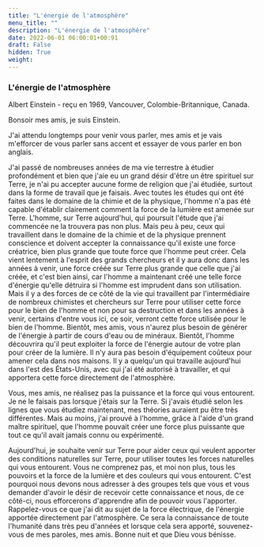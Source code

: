 ```yaml
---
title: "L'énergie de l'atmosphère"
menu_title: ""
description: "L'énergie de l'atmosphère"
date: 2022-06-01 06:00:01+00:91
draft: False
hidden: True
weight:
---
```

### L'énergie de l'atmosphère

Albert Einstein - reçu en 1969, Vancouver, Colombie-Britannique, Canada.

Bonsoir mes amis, je suis Einstein.

J'ai attendu longtemps pour venir vous parler, mes amis et je vais m'efforcer de vous parler sans accent et essayer de vous parler en bon anglais.

J'ai passé de nombreuses années de ma vie terrestre à étudier profondément et bien que j'aie eu un grand désir d'être un être spirituel sur Terre, je n'ai pu accepter aucune forme de religion que j'ai étudiée, surtout dans la forme de travail que je faisais. Avec toutes les études qui ont été faites dans le domaine de la chimie et de la physique, l'homme n'a pas été capable d'établir clairement comment la force de la lumière est amenée sur Terre. L'homme, sur Terre aujourd'hui, qui poursuit l'étude que j'ai commencée ne la trouvera pas non plus. Mais peu à peu, ceux qui travaillent dans le domaine de la chimie et de la physique prennent conscience et doivent accepter la connaissance qu'il existe une force créatrice, bien plus grande que toute force que l'homme peut créer. Cela vient lentement à l'esprit des grands chercheurs et il y aura donc dans les années à venir, une force créée sur Terre plus grande que celle que j'ai créée, et c'est bien ainsi, car l'homme a maintenant créé une telle force d'énergie qu'elle détruira si l'homme est imprudent dans son utilisation. Mais il y a des forces de ce côté de la vie qui travaillent par l'intermédiaire de nombreux chimistes et chercheurs sur Terre pour utiliser cette force pour le bien de l'homme et non pour sa destruction et dans les années à venir, certains d'entre vous ici, ce soir, verront cette force utilisée pour le bien de l'homme. Bientôt, mes amis, vous n'aurez plus besoin de générer de l'énergie à partir de cours d'eau ou de minéraux. Bientôt, l'homme découvrira qu'il peut exploiter la force de l'énergie autour de votre plan pour créer de la lumière. Il n'y aura pas besoin d'équipement coûteux pour amener cela dans nos maisons. Il y a quelqu'un qui travaille aujourd'hui dans l'est des États-Unis, avec qui j'ai été autorisé à travailler, et qui apportera cette force directement de l'atmosphère.

Vous, mes amis, ne réalisez pas la puissance et la force qui vous entourent. Je ne le faisais pas lorsque j'étais sur la Terre. Si j'avais étudié selon les lignes que vous étudiez maintenant, mes théories auraient pu être très différentes. Mais au moins, j'ai prouvé à l'homme, grâce à l'aide d'un grand maître spirituel, que l'homme pouvait créer une force plus puissante que tout ce qu'il avait jamais connu ou expérimenté.

Aujourd'hui, je souhaite venir sur Terre pour aider ceux qui veulent apporter des conditions naturelles sur Terre, pour utiliser toutes les forces naturelles qui vous entourent. Vous ne comprenez pas, et moi non plus, tous les pouvoirs et la force de la lumière et des couleurs qui vous entourent. C'est pourquoi nous devons nous adresser à des groupes tels que vous et vous demander d'avoir le désir de recevoir cette connaissance et nous, de ce côté-ci, nous efforcerons d'apprendre afin de pouvoir vous l'apporter. Rappelez-vous ce que j'ai dit au sujet de la force électrique, de l'énergie apportée directement par l'atmosphère. Ce sera la connaissance de toute l'humanité dans très peu d'années et lorsque cela sera apporté, souvenez-vous de mes paroles, mes amis. Bonne nuit et que Dieu vous bénisse.
